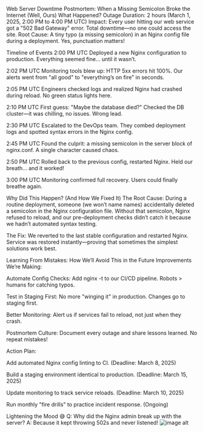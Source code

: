 Web Server Downtime Postmortem: When a Missing Semicolon Broke the Internet (Well, Ours)
What Happened?
Outage Duration: 2 hours (March 1, 2025, 2:00 PM to 4:00 PM UTC)
Impact: Every user hitting our web service got a "502 Bad Gateway" error. Total downtime—no one could access the site.
Root Cause: A tiny typo (a missing semicolon) in an Nginx config file during a deployment. Yes, punctuation matters!

Timeline of Events
2:00 PM UTC
Deployed a new Nginx configuration to production. Everything seemed fine… until it wasn’t.

2:02 PM UTC
Monitoring tools blew up: HTTP 5xx errors hit 100%. Our alerts went from "all good" to "everything’s on fire" in seconds.

2:05 PM UTC
Engineers checked logs and realized Nginx had crashed during reload. No green status lights here.

2:10 PM UTC
First guess: "Maybe the database died?" Checked the DB cluster—it was chilling, no issues. Wrong lead.

2:30 PM UTC
Escalated to the DevOps team. They combed deployment logs and spotted syntax errors in the Nginx config.

2:45 PM UTC
Found the culprit: a missing semicolon in the server block of nginx.conf. A single character caused chaos.

2:50 PM UTC
Rolled back to the previous config, restarted Nginx. Held our breath… and it worked!

3:00 PM UTC
Monitoring confirmed full recovery. Users could finally breathe again.

Why Did This Happen? (And How We Fixed It)
The Root Cause:
During a routine deployment, someone (we won’t name names) accidentally deleted a semicolon in the Nginx configuration file. Without that semicolon, Nginx refused to reload, and our pre-deployment checks didn’t catch it because we hadn’t automated syntax testing.

The Fix:
We reverted to the last stable configuration and restarted Nginx. Service was restored instantly—proving that sometimes the simplest solutions work best.

Learning From Mistakes: How We’ll Avoid This in the Future
Improvements We’re Making:

Automate Config Checks: Add nginx -t to our CI/CD pipeline. Robots > humans for catching typos.

Test in Staging First: No more "winging it" in production. Changes go to staging first.

Better Monitoring: Alert us if services fail to reload, not just when they crash.

Postmortem Culture: Document every outage and share lessons learned. No repeat mistakes!

Action Plan:

Add automated Nginx config linting to CI. (Deadline: March 8, 2025)

Build a staging environment identical to production. (Deadline: March 15, 2025)

Update monitoring to track service reloads. (Deadline: March 10, 2025)

Run monthly "fire drills" to practice incident response. (Ongoing)

Lightening the Mood 😅
Q: Why did the Nginx admin break up with the server?
A: Because it kept throwing 502s and never listened!
![image alt](https://raw.githubusercontent.com/Da-Rumi/alx-system_engineering-devops/refs/heads/master/0x19-postmortem/DALL%C2%B7E%202025-03-03%2001.14.03%20-%20A%20playful%20cartoon-style%20digital%20illustration%20of%20a%20chaotic%20server%20room.%20A%20large%20monitor%20displays%20a%20'502%20Bad%20Gateway'%20error%20message.%20A%20stressed-but-smil.webp)
